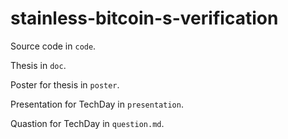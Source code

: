 # stainless-bitcoin-s-verification

Source code in `code`.

Thesis in `doc`.

Poster for thesis in `poster`.

Presentation for TechDay in `presentation`.

Quastion for TechDay in `question.md`.

